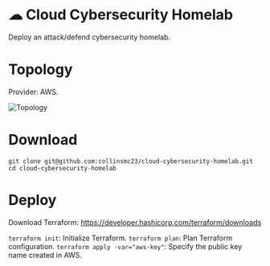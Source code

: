 # ☁ Cloud Cybersecurity Homelab
Deploy an attack/defend cybersecurity homelab.

# Topology 
Provider: AWS.

![Topology](https://github.com/collinsmc23/cloud-cybersecurity-homelab/blob/main/images/Cloud-hosted%20Cybersecurity%20Homelab.png)


# Download 
`git clone git@github.com:collinsmc23/cloud-cybersecurity-homelab.git`
`cd cloud-cybersecurity-homelab`

# Deploy 

Download Terraform: https://developer.hashicorp.com/terraform/downloads 

`terraform init`: Initialize Terraform.
`terraform plan`: Plan Terraform configuration.
`terraform apply -var="aws-key"`: Specify the public key name created in AWS.
